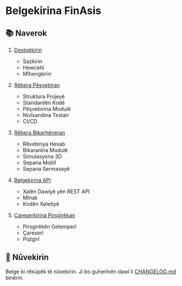 # Belgekirina FinAsis

## 📚 Naverok

1. [Destpêkirin](DESTPEKIRIN.md)
   - Sazkirin
   - Hewcehî
   - Mîhengkirin

2. [Rêbera Pêşvebiran](PESHVEBIR.md)
   - Struktura Projeyê
   - Standardên Kodê
   - Pêşvebirina Modulê
   - Nivîsandina Testan
   - CI/CD

3. [Rêbera Bikarhêneran](BIKARHENER.md)
   - Rêvebiriya Hesab
   - Bikaranîna Modulê
   - Simulasyona 3D
   - Sepana Mobîl
   - Sepana Sermaseyê

4. [Belgekirina API](API.md)
   - Xalên Dawiyê yên REST API
   - Mînak
   - Kodên Xeletiyê

5. [Çareserkirina Pirsgirêkan](PIRSGIREK.md)
   - Pirsgirêkên Gelemperî
   - Çareserî
   - Piştgirî

## 🔄 Nûvekirin
Belge bi rêkûpêk tê nûvekirin. Ji bo guherînên dawî li [CHANGELOG.md](../CHANGELOG.md) binêrin.
